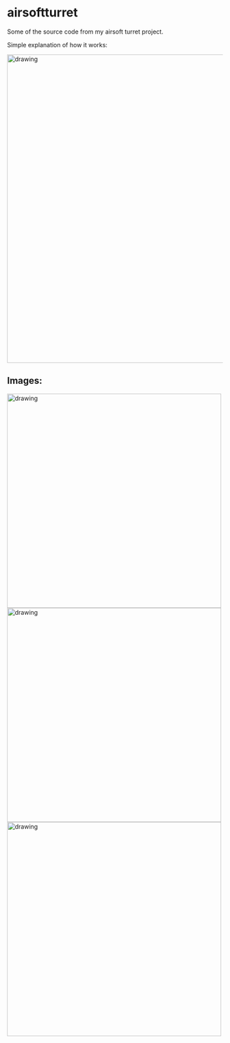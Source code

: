 # airsoftturret
Some of the source code from my airsoft turret project.

Simple explanation of how it works:

<img src="https://user-images.githubusercontent.com/45420297/182594852-112db2e2-724e-422b-ab08-1f6cb34b21fe.png" alt="drawing" width="720"/>

## Images:

<img src="https://user-images.githubusercontent.com/45420297/182593473-d3c663e6-0622-4838-8d1d-447931a8da50.png" alt="drawing" width="500"/>
<img src="https://user-images.githubusercontent.com/45420297/182592581-a92fcc81-68ac-4bcb-899a-2feb51ec9567.gif" alt="drawing" width="500"/>
<img src="https://user-images.githubusercontent.com/45420297/182594155-0909a873-9fb5-4136-91cd-f186e8420faf.png" alt="drawing" width="500"/>
